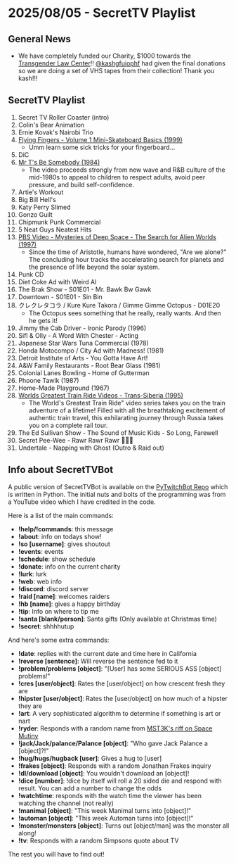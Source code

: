 # 2025/08/05 - SecretTV Playlist

## General News

- We have completely funded our Charity, $1000 towards the [Transgender Law Center](https://transgenderlawcenter.org/)!!  [@kashgfuiophf](https://www.twitch.tv/kashgfuiophf) had given the final donations so we are doing a set of VHS tapes from their collection!  Thank you kash!!!

## SecretTV Playlist

1. Secret TV Roller Coaster (intro)
2. Colin's Bear Animation
3. Ernie Kovak's Nairobi Trio
4. [Flying Fingers - Volume 1 Mini-Skateboard Basics (1999)](https://www.ebay.com/itm/196868669418)
   - Umm learn some sick tricks for your fingerboard...
5. DiC
6. [Mr T's Be Somebody (1984)](https://en.wikipedia.org/wiki/Be_Somebody..._or_Be_Somebody%27s_Fool!)
   - The video proceeds strongly from new wave and R&B culture of the mid-1980s to appeal to children to respect adults, avoid peer pressure, and build self-confidence.
7. Artie's Workout
8. Big Bill Hell's
9. Katy Perry Slimed
10. Gonzo Guilt
11. Chipmunk Punk Commercial
12. 5 Neat Guys Neatest Hits
13. [PBS Video - Mysteries of Deep Space - The Search for Alien Worlds (1997)](https://www.pbs.org/deepspace/broadcast/)
    -  Since the time of Aristotle, humans have wondered, "Are we alone?" The concluding hour tracks the accelerating search for planets and the presence of life beyond the solar system. 
14. Punk CD
15. Diet Coke Ad with Weird Al
16. The Brak Show - S01E01 - Mr. Bawk Bw Gawk
17. Downtown - S01E01 - Sin Bin    
18. クレクレタコラ / Kure Kure Takora / Gimme Gimme Octopus - D01E20
    - The Octopus sees something that he really, really wants.  And then he gets it!
19. Jimmy the Cab Driver - Ironic Parody (1996)
20. Sifl & Olly - A Word With Chester - Acting
21. Japanese Star Wars Tuna Commercial (1978)
22. Honda Motocompo / City Ad with Madness! (1981)
23. Detroit Institute of Arts - You Gotta Have Art!
24. A&W Family Restaurants - Root Bear Glass (1981)
25. Colonial Lanes Bowling - Home of Gutterman
26. Phoone Tawlk (1987)
27. Home-Made Playground (1967)
28. [Worlds Greatest Train Ride Videos - Trans-Siberia (1995)](https://www.themoviedb.org/movie/1160728-world-s-greatest-train-ride-videos-trans-siberia)
    - The World's Greatest Train Ride" video series takes you on the train adventure of a lifetime! Filled with all the breathtaking excitement of authentic train travel, this exhilarating journey through Russia takes you on a complete rail tour.
29. The Ed Sullivan Show - The Sound of Music Kids - So Long, Farewell
30. Secret Pee-Wee - Rawr Rawr Rawr 🐊🐊🐊
31. Undertale - Napping with Ghost (Outro & Raid out)



## Info about SecretTVBot

A public version of SecretTVBot is available on the [PyTwitchBot Repo](https://github.com/awbored/PyTwitchBot) which is written in Python.  The initial nuts and bolts of the programming was from a YouTube video which I have credited in the code.

Here is a list of the main commands:
- **!help/!commands**: this message
- **!about**: info on todays show!
- **!so [username]**: gives shoutout
- **!events**: events
- **!schedule**: show schedule
- **!donate**: info on the current charity
- **!lurk**: lurk
- **!web**: web info
- **!discord**: discord server
- **!raid [name]**: welcomes raiders
- **!hb [name]**: gives a happy birthday
- **!tip**: Info on where to tip me
- **!santa [blank/person]**: Santa gifts (Only available at Christmas time)
- **!secret**: shhhhutup

And here's some extra commands:
- **!date**: replies with the current date and time here in California
- **!reverse [sentence]**: Will reverse the sentence fed to it
- **!problem/problems [object]**: "[User] has some SERIOUS ASS [object] problems!"
- **!cres [user/object]**: Rates the [user/object] on how crescent fresh they are
- **!hipster [user/object]**: Rates the [user/object] on how much of a hipster they are
- **!art**: A very sophisticated algorithm to determine if something is art or nart
- **!ryder**: Responds with a random name from [MST3K's riff on Space Mutiny](https://www.rowsdowr.com/2011/04/04/space-mutiny-the-many-names-of-david-ryder-mst3k-video/)
- **!jack/Jack/palance/Palance [object]**: "Who gave Jack Palance a [object]?!"
- **!hug/hugs/hugback [user]**: Gives a hug to [user]
- **!frakes [object]**: Responds with a random Jonathan Frakes inquiry
- **!dl/download [object]**: You wouldn't download an [object]!
- **!dice [number]**: !dice by itself will roll a 20 sided die and respond with result.  You can add a number to change the odds
- **!watchtime**: responds with the watch time the viewer has been watching the channel (not really)
- **!manimal [object]**: "This week Manimal turns into [object]!"
- **!automan [object]**: "This week Automan turns into [object]!"
- **!monster/monsters [object]**: Turns out [object/man] was the monster all along!
- **!tv**: Responds with a random Simpsons quote about TV

The rest you will have to find out!
